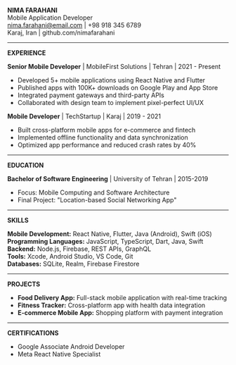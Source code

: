 **NIMA FARAHANI**  
Mobile Application Developer  
nima.farahani@email.com | +98 918 345 6789  
Karaj, Iran | github.com/nimafarahani

---

**EXPERIENCE**

**Senior Mobile Developer** | MobileFirst Solutions | Tehran | 2021 - Present
- Developed 5+ mobile applications using React Native and Flutter
- Published apps with 100K+ downloads on Google Play and App Store
- Integrated payment gateways and third-party APIs
- Collaborated with design team to implement pixel-perfect UI/UX

**Mobile Developer** | TechStartup | Karaj | 2019 - 2021
- Built cross-platform mobile apps for e-commerce and fintech
- Implemented offline functionality and data synchronization
- Optimized app performance and reduced crash rates by 40%

---

**EDUCATION**

**Bachelor of Software Engineering** | University of Tehran | 2015-2019
- Focus: Mobile Computing and Software Architecture
- Final Project: "Location-based Social Networking App"

---

**SKILLS**

**Mobile Development:** React Native, Flutter, Java (Android), Swift (iOS)  
**Programming Languages:** JavaScript, TypeScript, Dart, Java, Swift  
**Backend:** Node.js, Firebase, REST APIs, GraphQL  
**Tools:** Xcode, Android Studio, VS Code, Git  
**Databases:** SQLite, Realm, Firebase Firestore

---

**PROJECTS**

- **Food Delivery App:** Full-stack mobile application with real-time tracking
- **Fitness Tracker:** Cross-platform app with health data integration
- **E-commerce Mobile App:** Shopping platform with payment integration

---

**CERTIFICATIONS**
- Google Associate Android Developer
- Meta React Native Specialist
